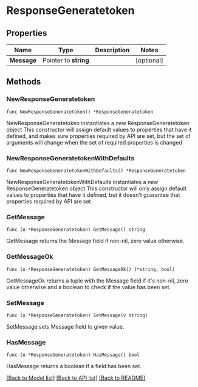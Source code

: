 # ResponseGeneratetoken

## Properties

Name | Type | Description | Notes
------------ | ------------- | ------------- | -------------
**Message** | Pointer to **string** |  | [optional] 

## Methods

### NewResponseGeneratetoken

`func NewResponseGeneratetoken() *ResponseGeneratetoken`

NewResponseGeneratetoken instantiates a new ResponseGeneratetoken object
This constructor will assign default values to properties that have it defined,
and makes sure properties required by API are set, but the set of arguments
will change when the set of required properties is changed

### NewResponseGeneratetokenWithDefaults

`func NewResponseGeneratetokenWithDefaults() *ResponseGeneratetoken`

NewResponseGeneratetokenWithDefaults instantiates a new ResponseGeneratetoken object
This constructor will only assign default values to properties that have it defined,
but it doesn't guarantee that properties required by API are set

### GetMessage

`func (o *ResponseGeneratetoken) GetMessage() string`

GetMessage returns the Message field if non-nil, zero value otherwise.

### GetMessageOk

`func (o *ResponseGeneratetoken) GetMessageOk() (*string, bool)`

GetMessageOk returns a tuple with the Message field if it's non-nil, zero value otherwise
and a boolean to check if the value has been set.

### SetMessage

`func (o *ResponseGeneratetoken) SetMessage(v string)`

SetMessage sets Message field to given value.

### HasMessage

`func (o *ResponseGeneratetoken) HasMessage() bool`

HasMessage returns a boolean if a field has been set.


[[Back to Model list]](../README.md#documentation-for-models) [[Back to API list]](../README.md#documentation-for-api-endpoints) [[Back to README]](../README.md)


